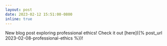 ```yaml
---
layout: post
date: 2023-02-12 15:51:00-0800
inline: true
---
```

New blog post exploring professional ethics! Check it out [here]({% post_url 2023-02-08-professional-ethics %})!